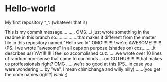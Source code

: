 # Hello-world
My first repository ^_^..(whatever that is)

This is my commit message..........
OMG....i just wrote something in the readme in this branch
so.................that makes it different from the master file in this repository named "Hello world"
OMG!!!!!!!!!!    we're AWESOME!!!!!!!!
(PS. i we wrote "awesome" in all caps on purpose (shades on) coz.........it describes us)
YAY!!!!!!!
i feel so accomplished
cuz.......we wrote over 10 lines of random non-sense that came to our minds ....on GOTHUB!!!!!!!!that makes us proffessionals right?
OMG ......we're so good at this
(PS...in case you were wondering.....by "we", i mean chimichanga and willy nilly).......(you get the code names right?) *wink* ;)
